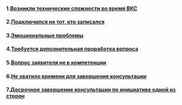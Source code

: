 #### 1.[Возникли технические сложности во время ВКС](Возникли%20технические%20сложности%20во%20время%20ВКС.md)
#### 2.[Подключился не тот, кто записался](Подключился%20не%20тот,%20кто%20записался.md)
#### 3.[Эмоциональные проблемы](Эмоциональные%20проблемы.md)
#### 4.[Требуется дополнительная проработка вопроса](Требуется%20дополнительная%20проработка%20вопроса.md)
#### 5.[Вопрос заявителя не в компетенции](Вопрос%20заявителя%20не%20в%20компетенции.md)
#### 6.[Не хватило времени для завершения консультации](Не%20хватило%20времени%20для%20завершения%20консультации.md)
#### 7.[Досрочное завершение консультации по инициативе одной из сторон](Досрочное%20завершение%20консультации%20по%20инициативе%20одной%20из%20сторон.md)
